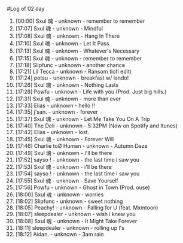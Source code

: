 #Log of 02 day

1. [00:00] Sxul 魂 - unknown - remember to remember
1. [17:07] Sxul 魂 - unknown - Mindful
1. [17:08] Sxul 魂 - unknown - Hang In There
1. [17:10] Sxul 魂 - unknown - Let It Pass
1. [17:13] Sxul 魂 - unknown - Whatever's Necessary
1. [17:15] Sxul 魂 - unknown - remember to remember
1. [17:18] Slipfunc - unknown - another chance
1. [17:21] Lil Tecca - unknown - Ransom (lofi edit)
1. [17:24] potsu - unknown - breakfast w/ lando!
1. [17:26] Sxul 魂 - unknown - Nothing Lasts
1. [17:28] Powfu - unknown - Life with you (Prod. Just big hills.)
1. [17:31] Sxul 魂 - unknown - more than ever
1. [17:33] Elias - unknown - hello !!
1. [17:35] j'san. - unknown - forever
1. [17:37] Sxul 魂 - unknown - Let Me Take You On A Trip
1. [17:40] The Deli - unknown - 5:32PM (Now on Spotify and Itunes)
1. [17:42] Elias - unknown - lost.
1. [17:45] Sxul 魂 - unknown - Forever Will
1. [17:46] Charlie toØ Human - unknown - Autumn Daze
1. [17:49] Sxul 魂 - unknown - i'll be there
1. [17:52] sayso ! - unknown - the last time i saw you
1. [17:53] Sxul 魂 - unknown - i'll be there
1. [17:54] sayso ! - unknown - the last time i saw you
1. [17:55] Sxul 魂 - unknown - Save Yourself
1. [17:56] Powfu - unknown - Ghost in Town (Prod. ouse)
1. [18:00] Sxul 魂 - unknown - worries
1. [18:02] Slipfunc - unknown - sweet nothing
1. [18:05] Peachy! - unknown - Falling for U (feat. Mxmtoon)
1. [18:07] sleepdealer - unknown - wish i knew you
1. [18:08] Sxul 魂 - unknown - It Might Take Forever
1. [18:11] sleepdealer - unknown - rolling up l's
1. [18:12] Aidan. - unknown - 3am rain
